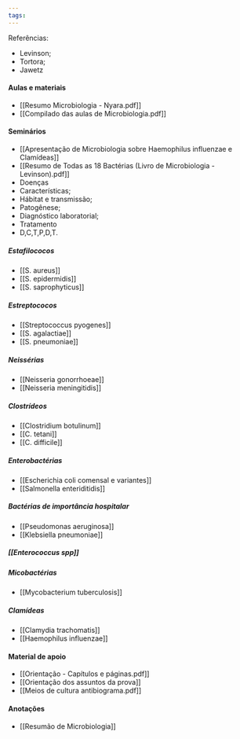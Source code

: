 ```yaml
---
tags:
---
```

Referências: 
- Levinson; 
- Tortora; 
- Jawetz
#### Aulas e materiais 
- [[Resumo Microbiologia - Nyara.pdf]]
- [[Compilado das aulas de Microbiologia.pdf]]
#### Seminários 
- [[Apresentação de Microbiologia sobre Haemophilus influenzae e Clamídeas]]
- [[Resumo de Todas as 18 Bactérias (Livro de Microbiologia - Levinson).pdf]]
- Doenças
- Características; 
- Hábitat e transmissão; 
- Patogênese; 
- Diagnóstico laboratorial; 
- Tratamento
- D,C,T,P,D,T.  
##### Estafilococos  
- [[S. aureus]]
- [[S. epidermidis]]  
- [[S. saprophyticus]]   
##### Estreptococos  
- [[Streptococcus pyogenes]]  
- [[S. agalactiae]]  
- [[S. pneumoniae]]  
##### Neissérias  
- [[Neisseria gonorrhoeae]] 
- [[Neisseria meningitidis]]  
##### Clostrídeos  
- [[Clostridium botulinum]]  
- [[C. tetani]]  
- [[C. difficile]]   
##### Enterobactérias   
- [[Escherichia coli comensal e variantes]]  
- [[Salmonella enteriditidis]]  
##### Bactérias de importância hospitalar  
- [[Pseudomonas aeruginosa]]  
- [[Klebsiella pneumoniae]]  
##### [[Enterococcus spp]]
##### Micobactérias   
- [[Mycobacterium tuberculosis]]  
##### Clamídeas   
- [[Clamydia trachomatis]]  
- [[Haemophilus influenzae]]
#### Material de apoio
- [[Orientação - Capítulos e páginas.pdf]]
- [[Orientação dos assuntos da prova]]
- [[Meios de cultura antibiograma.pdf]]
#### Anotações
- [[Resumão de Microbiologia]]
